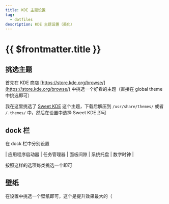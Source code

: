 ```yaml
---
title: KDE 主题设置
tag:
  - dotfiles
description: KDE 主题设置（美化）
---
```


# {{ $frontmatter.title }}

## 挑选主题

首先在 KDE 商店 [https://store.kde.org/browse/](https://store.kde.org/browse/) 中挑选一个好看的主题（直接在 global theme 中挑选即可）

我在这里挑选了 [Sweet KDE](https://store.kde.org/p/1294729) 这个主题，下载后解压到 `/usr/share/themes/` 或者 `/.themes/` 中，然后在设置中选择 Sweet KDE 即可

## dock 栏

在 dock 栏中分别设置

| 应用程序启动器 | 任务管理器 | 面板间隙 | 系统托盘 | 数字时钟 |

按照这样的选项每类挑选一个即可

## 壁纸

在设置中挑选一个壁纸即可，这个是提升效果最大的（
